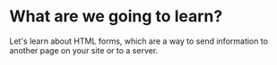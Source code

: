# What are we going to learn?

Let's learn about HTML forms, which are a way to send information to another page on your site or to a server.